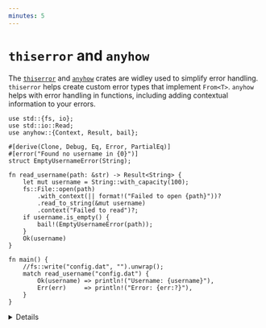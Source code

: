 ```yaml
---
minutes: 5
---
```


# `thiserror`  and `anyhow`

The [`thiserror`](https://docs.rs/thiserror/)  and [`anyhow`](https://docs.rs/anyhow/)
crates are widley used to simplify error handling. `thiserror` helps
create custom error types that implement `From<T>`. `anyhow` helps with error
handling in functions, including adding contextual information to your errors.

```rust,editable,compile_fail
use std::{fs, io};
use std::io::Read;
use anyhow::{Context, Result, bail};

#[derive(Clone, Debug, Eq, Error, PartialEq)]
#[error("Found no username in {0}")]
struct EmptyUsernameError(String);

fn read_username(path: &str) -> Result<String> {
    let mut username = String::with_capacity(100);
    fs::File::open(path)
        .with_context(|| format!("Failed to open {path}"))?
        .read_to_string(&mut username)
        .context("Failed to read")?;
    if username.is_empty() {
        bail!(EmptyUsernameError(path));
    }
    Ok(username)
}

fn main() {
    //fs::write("config.dat", "").unwrap();
    match read_username("config.dat") {
        Ok(username) => println!("Username: {username}"),
        Err(err)     => println!("Error: {err:?}"),
    }
}
```

<details>

* The `Error` derive macro is provided by `thiserror`, and has lots of useful
  attributes like `#[error]` to help define a useful error type.
* `anyhow::Result<V>` is a type alias for `Result<V, anyhow::Error>`.
* `anyhow::Error` is essentially a wrapper around `Box<dyn Error>`. As such it's again generally not
  a good choice for the public API of a library, but is widely used in applications.
* Actual error type inside of it can be extracted for examination if necessary.
* Functionality provided by `anyhow::Result<T>` may be familiar to Go developers, as it provides
  similar usage patterns and ergonomics to `(T, error)` from Go.

</details>
